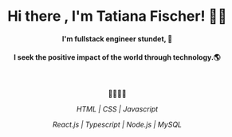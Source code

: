 <h1 align="center"> Hi there , I'm Tatiana Fischer! 👩👋 </h1>
<h4 align="center"> I'm fullstack engineer stundet, 🚀 </h4>
<h4 align="center"> I seek the positive impact of the world through technology.🌎 </h4>
<br/>
<p align="center"> 👩‍🔧👩‍💻<p>


<i> <p align="center">    HTML | CSS | Javascript <p> </i>
<i> <p align="center"> React.js | Typescript | Node.js | MySQL <p> </i>


